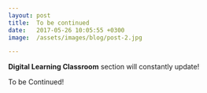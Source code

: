 ```yaml
---
layout: post
title:  To be continued
date:   2017-05-26 10:05:55 +0300
image:  /assets/images/blog/post-2.jpg

---
```


<B>Digital Learning Classroom</B> section will constantly update! 

To be Continued! 